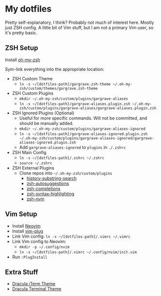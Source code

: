 # My dotfiles

Pretty self-explanatory, I think? Probably not much of interest here. Mostly just ZSH config. A little bit of Vim stuff, but I am not a primary Vim user, so it's pretty basic.

## ZSH Setup

Install [oh-my-zsh](https://github.com/ohmyzsh/ohmyzsh)

Sym-link everything into the appropriate location:

- ZSH Custom Theme
  - `ln -s ~/[dotfiles-path]/gargrave.zsh-theme ~/.oh-my-zsh/custom/themes/gargrave.zsh-theme`
- ZSH Custom Plugins
  - `mkdir ~/.oh-my-zsh/custom/plugins/gargrave-aliases`
  - `ln -s ~/[dotfiles-path]/gargrave-aliases.plugin.zsh ~/.oh-my-zsh/custom/plugins/gargrave-aliases/gargrave-aliases.plugin.zsh`
- ZSH Ignored Plugins (Optional)
  - Useful for more specific commands. Will not be committed, and should be manually added.
  - `mkdir ~/.oh-my-zsh/custom/plugins/gargrave-aliases-ignored`
  - `ln -s ~/[dotfiles-path]/gargrave-aliases-ignored.plugin.zsh ~/.oh-my-zsh/custom/plugins/gargrave-aliases-ignored/gargrave-aliases-ignored.plugin.zsh`
  - Add `gargrave-aliases-ignored` to `plugins` in `./.zshrc`
- ZSH Main Config
  - `ln -s ~/[dotfiles-path]/.zshrc ~/.zshrc`
  - `source ~/.zshrc`
- ZSH External Plugins
  - Clone repos into `~/.oh-my-zsh/custom/plugins`
    - [history-substring-search](https://github.com/zsh-users/zsh-history-substring-search)
    - [zsh-autosuggestions](https://github.com/zsh-users/zsh-autosuggestions)
    - [zsh-completions](https://github.com/zsh-users/zsh-completions)
    - [zsh-syntax-highlighting](https://github.com/zsh-users/zsh-syntax-highlighting)
    - [zsh-nvm](https://github.com/lukechilds/zsh-nvm#as-an-oh-my-zsh-custom-plugin)

## Vim Setup

- Install [Neovim](https://github.com/neovim/neovim/wiki/Installing-Neovim#homebrew-macos--linuxbrew-linux)
- Install [vim-plug](https://github.com/junegunn/vim-plug#neovim)
- Link Vim config: `ln -s ~/[dotfiles-path]/.vimrc ~/.vimrc`
- Link Vim config to Neovim:
  - `mkdir -p ~/.config/nvim`
  - `ln -s ~/[dotfiles-path]/.vimrc ~/.config/nvim/init.vim`
- Run `:PlugInstall`

## Extra Stuff

- [Dracula iTerm Theme](https://github.com/dracula/iterm)
- [Dracula Terminal Theme](https://draculatheme.com/terminal/)
